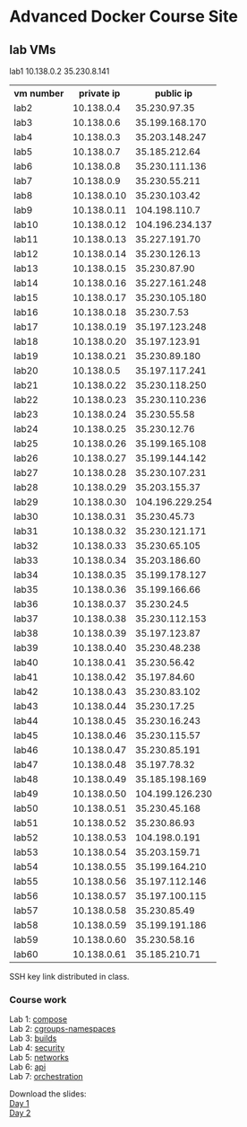 # Advanced Docker Course Site

## lab VMs
<table>
<tr><th>vm number</th><th>private ip</th><th>public ip</th></tr>
lab1 10.138.0.2 35.230.8.141
<tr><td>lab2</td> <td>10.138.0.4</td> <td>35.230.97.35</td></tr>
<tr><td>lab3</td> <td>10.138.0.6</td> <td>35.199.168.170</td></tr>
<tr><td>lab4</td> <td>10.138.0.3</td> <td>35.203.148.247</td></tr>
<tr><td>lab5</td> <td>10.138.0.7</td> <td>35.185.212.64</td></tr>
<tr><td>lab6</td> <td>10.138.0.8</td> <td>35.230.111.136</td></tr>
<tr><td>lab7</td> <td>10.138.0.9</td> <td>35.230.55.211</td></tr>
<tr><td>lab8</td> <td>10.138.0.10</td> <td>35.230.103.42</td></tr>
<tr><td>lab9</td> <td>10.138.0.11</td> <td>104.198.110.7</td></tr>
<tr><td>lab10</td> <td>10.138.0.12</td> <td>104.196.234.137</td></tr>
<tr><td>lab11</td> <td>10.138.0.13</td> <td>35.227.191.70</td></tr>
<tr><td>lab12</td> <td>10.138.0.14</td> <td>35.230.126.13</td></tr>
<tr><td>lab13</td> <td>10.138.0.15</td> <td>35.230.87.90</td></tr>
<tr><td>lab14</td> <td>10.138.0.16</td> <td>35.227.161.248</td></tr>
<tr><td>lab15</td> <td>10.138.0.17</td> <td>35.230.105.180</td></tr>
<tr><td>lab16</td> <td>10.138.0.18</td> <td>35.230.7.53</td></tr>
<tr><td>lab17</td> <td>10.138.0.19</td> <td>35.197.123.248</td></tr>
<tr><td>lab18</td> <td>10.138.0.20</td> <td>35.197.123.91</td></tr>
<tr><td>lab19</td> <td>10.138.0.21</td> <td>35.230.89.180</td></tr>
<tr><td>lab20</td> <td>10.138.0.5</td> <td>35.197.117.241</td></tr>
<tr><td>lab21</td> <td>10.138.0.22</td> <td>35.230.118.250</td></tr>
<tr><td>lab22</td> <td>10.138.0.23</td> <td>35.230.110.236</td></tr>
<tr><td>lab23</td> <td>10.138.0.24</td> <td>35.230.55.58</td></tr>
<tr><td>lab24</td> <td>10.138.0.25</td> <td>35.230.12.76</td></tr>
<tr><td>lab25</td> <td>10.138.0.26</td> <td>35.199.165.108</td></tr>
<tr><td>lab26</td> <td>10.138.0.27</td> <td>35.199.144.142</td></tr>
<tr><td>lab27</td> <td>10.138.0.28</td> <td>35.230.107.231</td></tr>
<tr><td>lab28</td> <td>10.138.0.29</td> <td>35.203.155.37</td></tr>
<tr><td>lab29</td> <td>10.138.0.30</td> <td>104.196.229.254</td></tr>
<tr><td>lab30</td> <td>10.138.0.31</td> <td>35.230.45.73</td></tr>
<tr><td>lab31</td> <td>10.138.0.32</td> <td>35.230.121.171</td></tr>
<tr><td>lab32</td> <td>10.138.0.33</td> <td>35.230.65.105</td></tr>
<tr><td>lab33</td> <td>10.138.0.34</td> <td>35.203.186.60</td></tr>
<tr><td>lab34</td> <td>10.138.0.35</td> <td>35.199.178.127</td></tr>
<tr><td>lab35</td> <td>10.138.0.36</td> <td>35.199.166.66</td></tr>
<tr><td>lab36</td> <td>10.138.0.37</td> <td>35.230.24.5</td></tr>
<tr><td>lab37</td> <td>10.138.0.38</td> <td>35.230.112.153</td></tr>
<tr><td>lab38</td> <td>10.138.0.39</td> <td>35.197.123.87</td></tr>
<tr><td>lab39</td> <td>10.138.0.40</td> <td>35.230.48.238</td></tr>
<tr><td>lab40</td> <td>10.138.0.41</td> <td>35.230.56.42</td></tr>
<tr><td>lab41</td> <td>10.138.0.42</td> <td>35.197.84.60</td></tr>
<tr><td>lab42</td> <td>10.138.0.43</td> <td>35.230.83.102</td></tr>
<tr><td>lab43</td> <td>10.138.0.44</td> <td>35.230.17.25</td></tr>
<tr><td>lab44</td> <td>10.138.0.45</td> <td>35.230.16.243</td></tr>
<tr><td>lab45</td> <td>10.138.0.46</td> <td>35.230.115.57</td></tr>
<tr><td>lab46</td> <td>10.138.0.47</td> <td>35.230.85.191</td></tr>
<tr><td>lab47</td> <td>10.138.0.48</td> <td>35.197.78.32</td></tr>
<tr><td>lab48</td> <td>10.138.0.49</td> <td>35.185.198.169</td></tr>
<tr><td>lab49</td> <td>10.138.0.50</td> <td>104.199.126.230</td></tr>
<tr><td>lab50</td> <td>10.138.0.51</td> <td>35.230.45.168</td></tr>
<tr><td>lab51</td> <td>10.138.0.52</td> <td>35.230.86.93</td></tr>
<tr><td>lab52</td> <td>10.138.0.53</td> <td>104.198.0.191</td></tr>
<tr><td>lab53</td> <td>10.138.0.54</td> <td>35.203.159.71</td></tr>
<tr><td>lab54</td> <td>10.138.0.55</td> <td>35.199.164.210</td></tr>
<tr><td>lab55</td> <td>10.138.0.56</td> <td>35.197.112.146</td></tr>
<tr><td>lab56</td> <td>10.138.0.57</td> <td>35.197.100.115</td></tr>
<tr><td>lab57</td> <td>10.138.0.58</td> <td>35.230.85.49</td></tr>
<tr><td>lab58</td> <td>10.138.0.59</td> <td>35.199.191.186</td></tr>
<tr><td>lab59</td> <td>10.138.0.60</td> <td>35.230.58.16</td></tr>
<tr><td>lab60</td> <td>10.138.0.61</td> <td>35.185.210.71</td></tr>
</table>

SSH key link distributed in class.

### Course work

Lab 1: [compose](labs/1-compose/)  
Lab 2: [cgroups-namespaces](labs/2-cgroups-namespaces/)  
Lab 3: [builds](labs/3-builds/)  
Lab 4: [security](labs/4-security/)  
Lab 5: [networks](labs/5-networks/)  
Lab 6: [api](labs/6-api/)  
Lab 7: [orchestration](labs/7-orchestration/)  


Download the slides:  
[Day 1](https://storage.googleapis.com/kistek-training/advanced-docker-day-1.pdf)  
[Day 2](https://storage.googleapis.com/kistek-training/advanced-docker-day-2.pdf)
